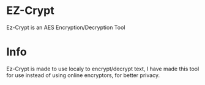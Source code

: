 # EZ-Crypt
Ez-Crypt is an AES Encryption/Decryption Tool

# Info
Ez-Crypt is made to use localy to encrypt/decrypt text, I have made this tool for use instead of using online encryptors, for better privacy.
